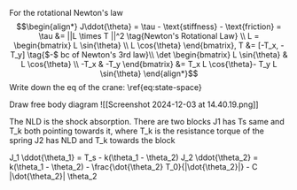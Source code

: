 For the rotational Newton's law $$\begin{align*} J\ddot{\theta} = \tau - \text{stiffness} - \text{friction} = \tau &= ||L \times T ||^2 \tag{Newton's Rotational Law} \\ L = \begin{bmatrix} L \sin{\theta} \\ L \cos{\theta} \end{bmatrix}, T &= [-T_x, -T_y] \tag{$-$ bc of Newton's 3rd law}\\ \det \begin{bmatrix} L \sin{\theta} & L \cos{\theta} \\ -T_x & -T_y \end{bmatrix} &= T_x L \cos{\theta}- T_y L \sin{\theta} \end{align*}$$
Write down the eq of the crane: \ref{eq:state-space}

Draw free body diagram
![[Screenshot 2024-12-03 at 14.40.19.png]]

The NLD is the shock absorption. 
There are two blocks
J1 has Ts same and T_k both pointing towards it, where T_k is the resistance torque of the spring
J2 has NLD and T_k towards the block

J_1 \ddot{\theta_1} = T_s - k(\theta_1 - \theta_2)
J_2 \ddot{\theta_2} = k(\theta_1 - \theta_2) - \frac{\dot{\theta_2} T_0}{|\dot{\theta_2}|} - C |\dot{\theta_2}| \theta_2